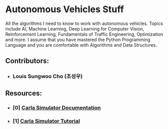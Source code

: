 # Autonomous Vehicles Stuff
All the algorithms I need to know to work with autonomous vehicles. Topics include AI, Machine Learning, Deep Learning for Computer Vision, Reinforcement Learning, Fundamentals of Traffic Engineering, Optimization and more. I assume that you have mastered the Python Programming Language and you are comfortable with Algorithms and Data Structures. 

## Contributors:
- ### Louis Sungwoo Cho (조성우)

## Resources:
- ### [0] [Carla Simulator Documentation](https://carla.readthedocs.io/en/latest/)
- ### [1] [Carla Simulator Tutorial]()
